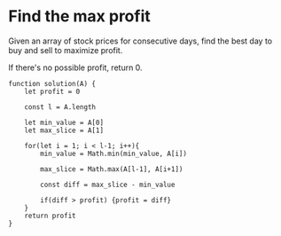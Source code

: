 # Find the max profit

Given an array of stock prices for consecutive days, find the best day to buy and sell to maximize profit.

If there's no possible profit, return 0.

```
function solution(A) {
    let profit = 0

    const l = A.length

    let min_value = A[0]
    let max_slice = A[1]

    for(let i = 1; i < l-1; i++){
        min_value = Math.min(min_value, A[i])

        max_slice = Math.max(A[l-1], A[i+1])

        const diff = max_slice - min_value

        if(diff > profit) {profit = diff}
    }
    return profit
}
```
